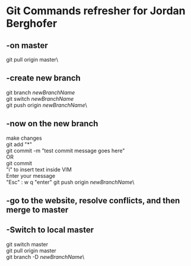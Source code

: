 # Git Commands refresher for Jordan Berghofer
## -on master
git pull origin master\

## -create new branch
git branch *newBranchName*\
git switch *newBranchName*\
git push origin *newBranchName*\

## -now on the new branch
make changes\
git add "*"\
git commit -m "test commit message goes here"\
OR\
git commit\
"i" to insert text inside VIM\
Enter your message\
"Esc" : w q "enter"
git push origin *newBranchName*\

## -go to the website, resolve conflicts, and then merge to master

## -Switch to local master
git switch master\
git pull origin master\
git branch -D *newBranchName*\